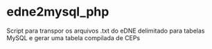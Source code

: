 # edne2mysql_php
Script para transpor os arquivos .txt do eDNE delimitado para tabelas MySQL e gerar uma tabela compilada de CEPs

